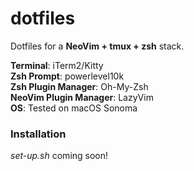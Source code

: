 # dotfiles
Dotfiles for a **NeoVim + tmux + zsh** stack.

**Terminal**: iTerm2/Kitty <br />
**Zsh Prompt**: powerlevel10k <br />
**Zsh Plugin Manager**: Oh-My-Zsh <br />
**NeoVim Plugin Manager**: LazyVim <br />
**OS**: Tested on macOS Sonoma <br />

### Installation
*set-up.sh* coming soon!
